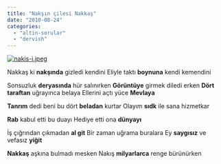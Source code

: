 ```yaml
---
title: "Nakşın çilesi Nakkaş"
date: "2010-08-24"
categories: 
  - "altin-sorular"
  - "dervish"
---
```


[![nakis-i.jpeg](/uploads/2010/08/nakis-i.thumbnail.jpeg)](/uploads/2010/08/nakis-i.jpeg "nakis-i.jpeg")

[](/uploads/2010/08/nakis-i.jpeg "nakis-i.jpeg")Nakkaş ki **nakşında** gizledi kendini Eliyle taktı **boynuna** kendi kemendini

Sonsuzluk **deryasında** hür salınırken **Görüntüye** girmek diledi erken **Dört taraftan** uğrayınca belaya Ellerini açtı yüce **Mevlaya**

**Tanrım** dedi beni bu dört **beladan** kurtar Olayım **sıdk** ile sana hizmetkar

**Rab** kabul etti bu duayı Hediye etti ona **dünyayı**

İş çığrından çıkmadan **al git** Bir zaman uğrama buralara Ey **saygısız** ve vefasız **yiğit**

**Nakkaş** aşkına bulmadı mesken Nakış **milyarlarca** renge bürünürken
